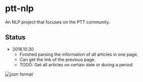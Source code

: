 # ptt-nlp
An NLP project that focuses on the PTT community.

## Status
- 2018.10.30
  - Finished parsing the information of all articles in one page.
  - Can get the link of the previous page.
  - TODO: Get all articles on certain date or during a period.

![json format]('src/img/json.png')
